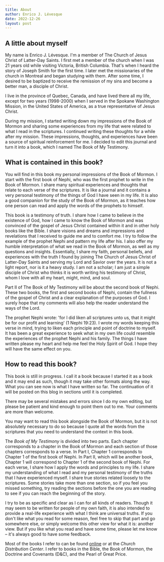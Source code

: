 ```yaml
---
title: About
author: Enrico J. Lévesque
date: 2022-12-26
layout: post
---
```


## A little about myself

My name is Enrico J. Lévesque. I'm a member of The Church of Jesus Christ of Latter-Day Saints. I first met a member of the church when I was 21 years old while visiting Victoria, British Columbia. That's when I heard the story of Joseph Smith for the first time. I later met the missionaries of the church in Montreal and began studying with them. After some time, I desired to be baptized to receive the remission of my sins and become a better man, a disciple of Christ.

I live in the province of Quebec, Canada, and have lived there all my life, except for two years (1998-2000) when I served in the Spokane Washington Mission, in the United States of America, as a true representative of Jesus Christ.

During my mission, I started writing down my impressions of the Book of Mormon and sharing some experiences from my life that were related to what I read in the scriptures. I continued writing these thoughts for a while after my mission. These impressions, thoughts, and experiences have been a source of spiritual reinforcement for me. I decided to edit this journal and turn it into a book, which I named The Book of My Testimony.

## What is contained in this book?

<!-- need to give more explanation -->
You will find in this book my personal impressions of the Book of Mormon. I start with the first book of Nephi, who was the first prophet to write in the Book of Mormon. I share many spiritual experiences and thoughts that relate to each verse of the scriptures. It is like a journal and it contains a very personal testimony of the things of God I have seen in my life. It is also a good companion for the study of the Book of Mormon, as it teaches how one person can read and apply the words of the prophets to himself.

This book is a testimony of truth. I share how I came to believe in the existence of God, how I came to know the Book of Mormon and was convinced of the gospel of Jesus Christ contained within it and in other holy books like the Bible. I share visions and dreams and impressions and revelations that I received to guide me and to comfort me. I try to follow the example of the prophet Nephi and pattern my life after his. I also offer my humble interpretation of what we read in the Book of Mormon, as well as my questions and insights. Essentially, I share my faith, personal beliefs, and experiences with the truth I found by joining The Church of Jesus Christ of Latter-Day Saints and serving my Lord and Savior over the years. It is not a light report, nor is it a heavy study. I am not a scholar; I am just a simple disciple of Christ who thinks it is worth writing his testimony of Christ, whom I love with all my heart, might, mind, and soul.

Part II of The Book of My Testimony will be about the second book of Nephi. These two books, the first and second books of Nephi, contain the fullness of the gospel of Christ and a clear explanation of the purposes of God. I surely hope that my comments will also help the reader understand the ways of the Lord.

The prophet Nephi wrote: 'for I did liken all scriptures unto us, that it might be for our profit and learning' (1 Nephi 19:23). I wrote my words keeping this verse in mind, trying to liken each principle and point of doctrine to myself. It has been a great experience to seek what in my own life could resemble the experiences of the prophet Nephi and his family. The things I have written please my heart and help me feel the Holy Spirit of God. I hope they will have the same effect on you.

## How to read this book?

This book is still in progress. I call it a book because I started it as a book and it may end as such, though it may take other formats along the way. What you can see now is what I have written so far. The continuation of it will be posted on this blog in sections until it is completed. 

There may be several mistakes and errors since I do my own editing, but please be patient and kind enough to point them out to me. Your comments are more than welcome.

You may want to read this book alongside the Book of Mormon, but it is not absolutely necessary to do so because I quote all the words from the scriptures that you need to understand the context in this book.

The *Book of My Testimony* is divided into two parts. Each chapter corresponds to a chapter in the Book of Mormon and each section of those chapters corresponds to a verse. In Part I, Chapter 1 corresponds to Chapter 1 of the first book of Nephi. In Part II, which will be another book, Chapter 1 will correspond to Chapter 1 of the second book of Nephi. For each verse, I share how I apply the words and principles to my life. I share my understanding of what I read and my personal testimony of the truths that I have experienced myself. I share true stories related loosely to the scriptures. Some stories take more than one section, so if you feel you missed something, try reading the sections before the one you are reading to see if you can reach the beginning of the story.

I try to be as specific and clear as I can for all kinds of readers. Though it may seem to be written for people of my own faith, it is also intended to provide a real-life experience with what I think are universal truths. If you don't like what you read for some reason, feel free to skip that part and go somewhere else, or simply welcome this other view for what it is: another view. But if you like what you read and have some time, please let me know – it's always good to have some feedback.

Most of the books I refer to can be found [online](https://churchofjesuschrist.org) or at the *Church Distribution Center*. I refer to books in the Bible, the Book of Mormon, the Doctrine and Covenants (D&C), and the Pearl of Great Price. 

